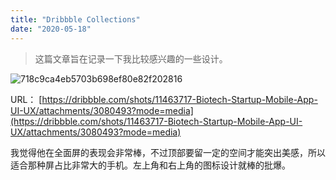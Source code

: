 ```yaml
---
title: "Dribbble Collections"
date: "2020-05-18"
---
```


> 这篇文章旨在记录一下我比较感兴趣的一些设计。

![718c9ca4eb5703b698ef80e82f202816](images/718c9ca4eb5703b698ef80e82f202816.png)

URL： [https://dribbble.com/shots/11463717-Biotech-Startup-Mobile-App-UI-UX/attachments/3080493?mode=media](https://dribbble.com/shots/11463717-Biotech-Startup-Mobile-App-UI-UX/attachments/3080493?mode=media)

我觉得他在全面屏的表现会非常棒，不过顶部要留一定的空间才能突出美感，所以适合那种屏占比非常大的手机。左上角和右上角的图标设计就棒的批爆。
